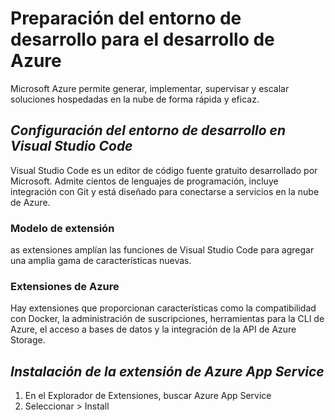 # Preparación del entorno de desarrollo para el desarrollo de Azure
Microsoft Azure permite generar, implementar, supervisar y escalar soluciones hospedadas en la nube de forma rápida y eficaz. 

## _Configuración del entorno de desarrollo en Visual Studio Code_
Visual Studio Code es un editor de código fuente gratuito desarrollado por Microsoft. Admite cientos de lenguajes de programación, incluye integración con Git y está diseñado para conectarse a servicios en la nube de Azure.

### Modelo de extensión
as extensiones amplían las funciones de Visual Studio Code para agregar una amplia gama de características nuevas.

### Extensiones de Azure
Hay extensiones que proporcionan características como la compatibilidad con Docker, la administración de suscripciones, herramientas para la CLI de Azure, el acceso a bases de datos y la integración de la API de Azure Storage.

## _Instalación de la extensión de Azure App Service_
1. En el Explorador de Extensiones, buscar Azure App Service 
2. Seleccionar > Install